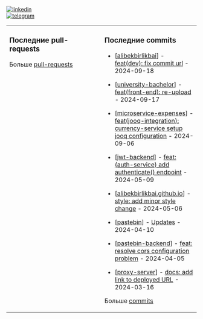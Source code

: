 [![linkedin](https://img.shields.io/badge/-Alibek_Birlikbai-161616?style=flat-square&labelColor=161616&logo=LinkedIn&logoColor=white&color=161616)](https://www.linkedin.com/in/alibek-birlikbai/)  
[![telegram](https://img.shields.io/badge/-@alibekbirlikbai-161616?style=flat-square&labelColor=161616&logo=Telegram&logoColor=white&color=161616)](https://t.me/alibekbirlikbai)


<table><tr>
<td valign="top" width="50%">

### Последние pull-requests
<!-- recent_pull_requests starts -->

<!-- recent_pull_requests ends -->
Больше [pull-requests](https://github.com/alibekbirlikbai/alibekbirlikbai/blob/main/md/pull_requests.md)

</td>


<td valign="top" width="50%">

### Последние commits
<!-- recent_commits starts -->
- [[alibekbirlikbai](https://github.com/alibekbirlikbai/alibekbirlikbai)] - [feat(dev): fix commit url](https://github.com/alibekbirlikbai/alibekbirlikbai/commit/326cc73c942422f89073e3fd0e108e249bbfbd12) - 2024-09-18

- [[university-bachelor](https://github.com/alibekbirlikbai/university-bachelor)] - [feat(front-end): re-upload](https://github.com/alibekbirlikbai/university-bachelor/commit/d6bddf0ce625bbc2882a7c122630615912c7fb81) - 2024-09-17

- [[microservice-expenses](https://github.com/alibekbirlikbai/microservice-expenses)] - [feat(jooq-integration): currency-service setup jooq configuration](https://github.com/alibekbirlikbai/microservice-expenses/commit/1bd69d192c3fa97a024ae322d9c3b1a413bd2d33) - 2024-09-06

- [[jwt-backend](https://github.com/alibekbirlikbai/jwt-backend)] - [feat: (auth-service) add authenticate() endpoint](https://github.com/alibekbirlikbai/jwt-backend/commit/77d7064f9091f6e135295ed44f203647ffcfdb84) - 2024-05-09

- [[alibekbirlikbai.github.io](https://github.com/alibekbirlikbai/alibekbirlikbai.github.io)] - [style: add minor style change](https://github.com/alibekbirlikbai/alibekbirlikbai.github.io/commit/b2fe42d2c721fbe6485dcb80d5f31c64091a34ea) - 2024-05-06

- [[pastebin](https://github.com/alibekbirlikbai/pastebin)] - [Updates](https://github.com/alibekbirlikbai/pastebin/commit/cc8addde9c7b162a693fcde84b5ce5b717a96e54) - 2024-04-10

- [[pastebin-backend](https://github.com/alibekbirlikbai/pastebin-backend)] - [feat: resolve cors configuration problem](https://github.com/alibekbirlikbai/pastebin-backend/commit/d3d1f3f2af371254075460dbf1be751d046866ab) - 2024-04-05

- [[proxy-server](https://github.com/alibekbirlikbai/proxy-server)] - [docs: add link to deployed URL](https://github.com/alibekbirlikbai/proxy-server/commit/150c67582b00233b8e7eb7b18a55e0e4f0f7efdc) - 2024-03-16
<!-- recent_commits ends -->
Больше [commits](https://github.com/alibekbirlikbai/alibekbirlikbai/blob/main/md/commits.md)

</td>

</tr></table>
